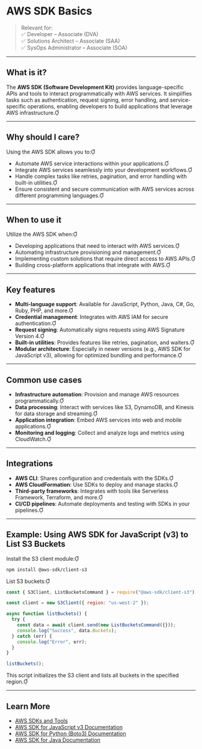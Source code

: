 # AWS SDK Basics

> Relevant for:  
> ✅ Developer – Associate (DVA)  
> ✅ Solutions Architect – Associate (SAA)  
> ✅ SysOps Administrator – Associate (SOA)

---

## What is it?

The **AWS SDK (Software Development Kit)** provides language-specific APIs and tools to interact programmatically with AWS services. It simplifies tasks such as authentication, request signing, error handling, and service-specific operations, enabling developers to build applications that leverage AWS infrastructure.

---

## Why should I care?

Using the AWS SDK allows you to:

- Automate AWS service interactions within your applications.
- Integrate AWS services seamlessly into your development workflows.
- Handle complex tasks like retries, pagination, and error handling with built-in utilities.
- Ensure consistent and secure communication with AWS services across different programming languages.

---

## When to use it

Utilize the AWS SDK when:

- Developing applications that need to interact with AWS services.
- Automating infrastructure provisioning and management.
- Implementing custom solutions that require direct access to AWS APIs.
- Building cross-platform applications that integrate with AWS.

---

## Key features

- **Multi-language support**: Available for JavaScript, Python, Java, C#, Go, Ruby, PHP, and more.
- **Credential management**: Integrates with AWS IAM for secure authentication.
- **Request signing**: Automatically signs requests using AWS Signature Version 4.
- **Built-in utilities**: Provides features like retries, pagination, and waiters.
- **Modular architecture**: Especially in newer versions (e.g., AWS SDK for JavaScript v3), allowing for optimized bundling and performance.

---

## Common use cases

- **Infrastructure automation**: Provision and manage AWS resources programmatically.
- **Data processing**: Interact with services like S3, DynamoDB, and Kinesis for data storage and streaming.
- **Application integration**: Embed AWS services into web and mobile applications.
- **Monitoring and logging**: Collect and analyze logs and metrics using CloudWatch.

---

## Integrations

- **AWS CLI**: Shares configuration and credentials with the SDKs.
- **AWS CloudFormation**: Use SDKs to deploy and manage stacks.
- **Third-party frameworks**: Integrates with tools like Serverless Framework, Terraform, and more.
- **CI/CD pipelines**: Automate deployments and testing with SDKs in your pipelines.

---

## Example: Using AWS SDK for JavaScript (v3) to List S3 Buckets

Install the S3 client module:

```bash
npm install @aws-sdk/client-s3
```




List S3 buckets:

```javascript
const { S3Client, ListBucketsCommand } = require("@aws-sdk/client-s3");

const client = new S3Client({ region: "us-west-2" });

async function listBuckets() {
  try {
    const data = await client.send(new ListBucketsCommand({}));
    console.log("Success", data.Buckets);
  } catch (err) {
    console.log("Error", err);
  }
}

listBuckets();
```




This script initializes the S3 client and lists all buckets in the specified region.

---

## Learn More

- [AWS SDKs and Tools](https://aws.amazon.com/tools/)
- [AWS SDK for JavaScript v3 Documentation](https://docs.aws.amazon.com/AWSJavaScriptSDK/v3/latest/index.html)
- [AWS SDK for Python (Boto3) Documentation](https://boto3.amazonaws.com/v1/documentation/api/latest/index.html)
- [AWS SDK for Java Documentation](https://docs.aws.amazon.com/sdk-for-java/latest/developer-guide/welcome.html)
